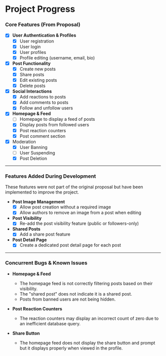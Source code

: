 # Project Progress

### Core Features (From Proposal)

- [x] **User Authentication & Profiles**
  - [x] User registration
  - [x] User login
  - [x] User profiles
  - [x] Profile editing (username, email, bio)
- [x] **Post Functionality**
  - [x] Create new posts
  - [x] Share posts
  - [x] Edit existing posts
  - [x] Delete posts
- [x] **Social Interactions**
  - [x] Add reactions to posts
  - [x] Add comments to posts
  - [x] Follow and unfollow users
- [x] **Homepage & Feed**
  - [ ] Homepage to display a feed of posts
  - [x] Display posts from followed users
  - [x] Post reaction counters
  - [x] Post comment section
- [x] Moderation
  - [x] User Banning
  - [ ] User Suspending
  - [x] Post Deletion

***

### Features Added During Development 

These features were not part of the original proposal but have been implemented to improve the project.

- **Post Image Management**
  - [x] Allow post creation without a required image
  - [x] Allow authors to remove an image from a post when editing
- **Post Visibility**
  - [x] Re-add the post visibility feature (public or followers-only)
- **Shared Posts**
  - [x] Add a share post feature
- **Post Detail Page**
  - [x] Create a dedicated post detail page for each post

***

### Concurrent Bugs & Known Issues

- **Homepage & Feed**
  - The homepage feed is not correctly filtering posts based on their visibility.
  - The "shared post" does not indicate it is a shared post.
  - Posts from banned users are not being hidden.

- **Post Reaction Counters**
  - The reaction counters may display an incorrect count of zero due to an inefficient database query.

- **Share Button**
  - The homepage feed does not display the share button and prompt but it displays properly when viewed in the profile. 

